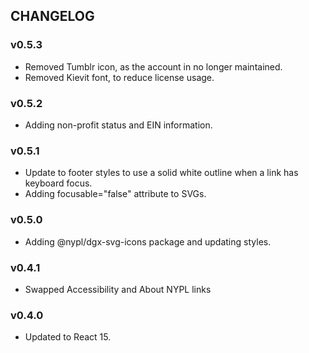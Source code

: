 ## CHANGELOG

### v0.5.3
- Removed Tumblr icon, as the account in no longer maintained.
- Removed Kievit font, to reduce license usage.

### v0.5.2
- Adding non-profit status and EIN information.

### v0.5.1
- Update to footer styles to use a solid white outline when a link has keyboard focus.
- Adding focusable="false" attribute to SVGs.

### v0.5.0
- Adding @nypl/dgx-svg-icons package and updating styles.

### v0.4.1
- Swapped Accessibility and About NYPL links

### v0.4.0
- Updated to React 15.
